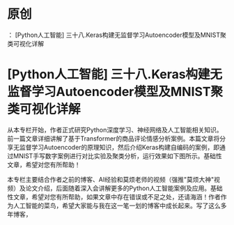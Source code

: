 # 原创
：  [Python人工智能] 三十八.Keras构建无监督学习Autoencoder模型及MNIST聚类可视化详解

# [Python人工智能] 三十八.Keras构建无监督学习Autoencoder模型及MNIST聚类可视化详解

从本专栏开始，作者正式研究Python深度学习、神经网络及人工智能相关知识。前一篇文章详细讲解了基于Transformer的商品评论情感分析案例。本篇文章将分享无监督学习Autoencoder的原理知识，然后介绍Keras构建自编码的案例，即通过MNIST手写数字案例进行对比实验及聚类分析，运行效果如下图所示。基础性文章，希望对您有所帮助！

本专栏主要结合作者之前的博客、AI经验和莫烦老师的视频（强推"莫烦大神"视频）及论文介绍，后面随着深入会讲解更多的Python人工智能案例及应用。基础性文章，希望对您有所帮助，如果文章中存在错误或不足之处，还请海涵！作者作为人工智能的菜鸟，希望大家能与我在这一笔一划的博客中成长起来。写了这么多年博客，
